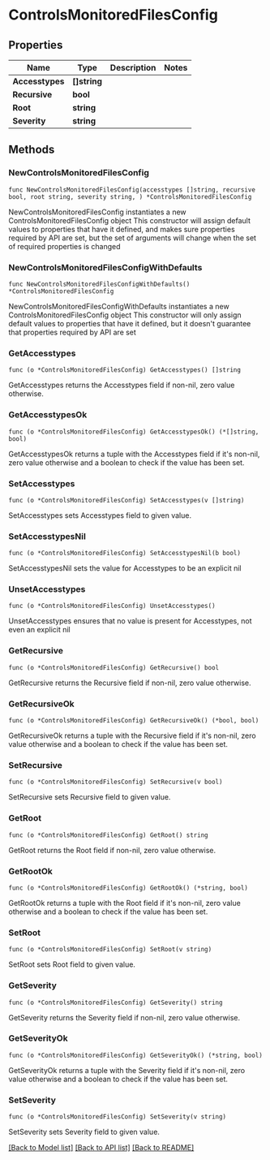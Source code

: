 # ControlsMonitoredFilesConfig

## Properties

Name | Type | Description | Notes
------------ | ------------- | ------------- | -------------
**Accesstypes** | **[]string** |  | 
**Recursive** | **bool** |  | 
**Root** | **string** |  | 
**Severity** | **string** |  | 

## Methods

### NewControlsMonitoredFilesConfig

`func NewControlsMonitoredFilesConfig(accesstypes []string, recursive bool, root string, severity string, ) *ControlsMonitoredFilesConfig`

NewControlsMonitoredFilesConfig instantiates a new ControlsMonitoredFilesConfig object
This constructor will assign default values to properties that have it defined,
and makes sure properties required by API are set, but the set of arguments
will change when the set of required properties is changed

### NewControlsMonitoredFilesConfigWithDefaults

`func NewControlsMonitoredFilesConfigWithDefaults() *ControlsMonitoredFilesConfig`

NewControlsMonitoredFilesConfigWithDefaults instantiates a new ControlsMonitoredFilesConfig object
This constructor will only assign default values to properties that have it defined,
but it doesn't guarantee that properties required by API are set

### GetAccesstypes

`func (o *ControlsMonitoredFilesConfig) GetAccesstypes() []string`

GetAccesstypes returns the Accesstypes field if non-nil, zero value otherwise.

### GetAccesstypesOk

`func (o *ControlsMonitoredFilesConfig) GetAccesstypesOk() (*[]string, bool)`

GetAccesstypesOk returns a tuple with the Accesstypes field if it's non-nil, zero value otherwise
and a boolean to check if the value has been set.

### SetAccesstypes

`func (o *ControlsMonitoredFilesConfig) SetAccesstypes(v []string)`

SetAccesstypes sets Accesstypes field to given value.


### SetAccesstypesNil

`func (o *ControlsMonitoredFilesConfig) SetAccesstypesNil(b bool)`

 SetAccesstypesNil sets the value for Accesstypes to be an explicit nil

### UnsetAccesstypes
`func (o *ControlsMonitoredFilesConfig) UnsetAccesstypes()`

UnsetAccesstypes ensures that no value is present for Accesstypes, not even an explicit nil
### GetRecursive

`func (o *ControlsMonitoredFilesConfig) GetRecursive() bool`

GetRecursive returns the Recursive field if non-nil, zero value otherwise.

### GetRecursiveOk

`func (o *ControlsMonitoredFilesConfig) GetRecursiveOk() (*bool, bool)`

GetRecursiveOk returns a tuple with the Recursive field if it's non-nil, zero value otherwise
and a boolean to check if the value has been set.

### SetRecursive

`func (o *ControlsMonitoredFilesConfig) SetRecursive(v bool)`

SetRecursive sets Recursive field to given value.


### GetRoot

`func (o *ControlsMonitoredFilesConfig) GetRoot() string`

GetRoot returns the Root field if non-nil, zero value otherwise.

### GetRootOk

`func (o *ControlsMonitoredFilesConfig) GetRootOk() (*string, bool)`

GetRootOk returns a tuple with the Root field if it's non-nil, zero value otherwise
and a boolean to check if the value has been set.

### SetRoot

`func (o *ControlsMonitoredFilesConfig) SetRoot(v string)`

SetRoot sets Root field to given value.


### GetSeverity

`func (o *ControlsMonitoredFilesConfig) GetSeverity() string`

GetSeverity returns the Severity field if non-nil, zero value otherwise.

### GetSeverityOk

`func (o *ControlsMonitoredFilesConfig) GetSeverityOk() (*string, bool)`

GetSeverityOk returns a tuple with the Severity field if it's non-nil, zero value otherwise
and a boolean to check if the value has been set.

### SetSeverity

`func (o *ControlsMonitoredFilesConfig) SetSeverity(v string)`

SetSeverity sets Severity field to given value.



[[Back to Model list]](../README.md#documentation-for-models) [[Back to API list]](../README.md#documentation-for-api-endpoints) [[Back to README]](../README.md)


